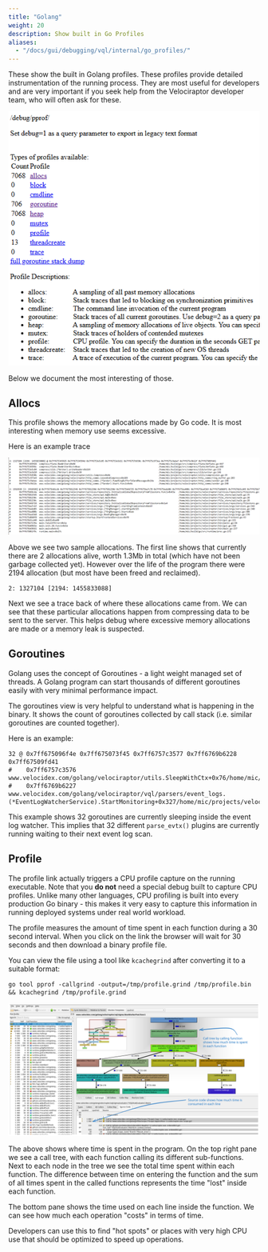 ```yaml
---
title: "Golang"
weight: 20
description: Show built in Go Profiles
aliases:
  - "/docs/gui/debugging/vql/internal/go_profiles/"
---
```


These show the built in Golang profiles. These profiles provide
detailed instrumentation of the running process. They are most useful
for developers and are very important if you seek help from the
Velociraptor developer team, who will often ask for these.

![Built in Golang profiles](built_in.png)

Below we document the most interesting of those.

## Allocs

This profile shows the memory allocations made by Go code. It is most
interesting when memory use seems excessive.

Here is an example trace

![An example trace from allocations](alloc.png)

Above we see two sample allocations. The first line shows that
currently there are 2 allocations alive, worth 1.3Mb in total (which
have not been garbage collected yet). However over the life of the
program there were 2194 allocation (but most have been freed and
reclaimed).

```
2: 1327104 [2194: 1455833088]
```

Next we see a trace back of where these allocations came from. We can
see that these particular allocations happen from compressing data to
be sent to the server. This helps debug where excessive memory
allocations are made or a memory leak is suspected.

## Goroutines

Golang uses the concept of Goroutines - a light weight managed set of
threads. A Golang program can start thousands of different goroutines
easily with very minimal performance impact.

The goroutines view is very helpful to understand what is happening in
the binary. It shows the count of goroutines collected by call stack
(i.e. similar goroutines are counted together).

Here is an example:

```
32 @ 0x7ff675096f4e 0x7ff675073f45 0x7ff6757c3577 0x7ff6769b6228 0x7ff67509fd41
#    0x7ff6757c3576    www.velocidex.com/golang/velociraptor/utils.SleepWithCtx+0x76/home/mic/projects/velociraptor/utils/sleep.go:10
#    0x7ff6769b6227    www.velocidex.com/golang/velociraptor/vql/parsers/event_logs.(*EventLogWatcherService).StartMonitoring+0x327/home/mic/projects/velociraptor/vql/parsers/event_logs/watcher.go:135
```

This example shows 32 goroutines are currently sleeping inside the
event log watcher. This implies that 32 different `parse_evtx()`
plugins are currently running waiting to their next event log scan.


## Profile

The profile link actually triggers a CPU profile capture on the
running executable. Note that you **do not** need a special debug
built to capture CPU profiles. Unlike many other languages, CPU
profiling is built into every production Go binary - this makes it
very easy to capture this information in running deployed systems
under real world workload.

The profile measures the amount of time spent in each function during a
30 second interval. When you click on the link the browser will wait
for 30 seconds and then download a binary profile file.

You can view the file using a tool like `kcachegrind` after converting
it to a suitable format:

```
go tool pprof -callgrind -output=/tmp/profile.grind /tmp/profile.bin && kcachegrind /tmp/profile.grind
```

![A CPU profile](cpu_profile.svg)


The above shows where time is spent in the program. On the top right
pane we see a call tree, with each function calling its different
sub-functions. Next to each node in the tree we see the total time
spent within each function. The difference between time on entering
the function and the sum of all times spent in the called functions
represents the time "lost" inside each function.

The bottom pane shows the time used on each line inside the
function. We can see how much each operation "costs" in terms of time.

Developers can use this to find "hot spots" or places with very high
CPU use that should be optimized to speed up operations.
